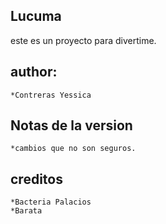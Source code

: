 Lucuma
--------

este es un proyecto para divertime.

author:
------
    *Contreras Yessica


Notas de la version
------------------
    *cambios que no son seguros.
creditos
-------
    *Bacteria Palacios
    *Barata

